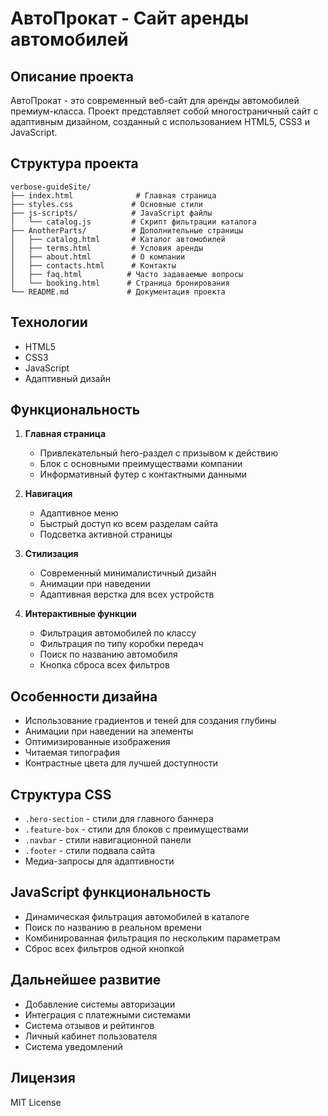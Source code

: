 # АвтоПрокат - Сайт аренды автомобилей

## Описание проекта
АвтоПрокат - это современный веб-сайт для аренды автомобилей премиум-класса. Проект представляет собой многостраничный сайт с адаптивным дизайном, созданный с использованием HTML5, CSS3 и JavaScript.

## Структура проекта
```
verbose-guideSite/
├── index.html              # Главная страница
├── styles.css             # Основные стили
├── js-scripts/            # JavaScript файлы
│   └── catalog.js         # Скрипт фильтрации каталога
├── AnotherParts/          # Дополнительные страницы
│   ├── catalog.html       # Каталог автомобилей
│   ├── terms.html         # Условия аренды
│   ├── about.html         # О компании
│   ├── contacts.html      # Контакты
│   ├── faq.html          # Часто задаваемые вопросы
│   └── booking.html      # Страница бронирования
└── README.md             # Документация проекта
```

## Технологии
- HTML5
- CSS3
- JavaScript
- Адаптивный дизайн

## Функциональность
1. **Главная страница**
   - Привлекательный hero-раздел с призывом к действию
   - Блок с основными преимуществами компании
   - Информативный футер с контактными данными

2. **Навигация**
   - Адаптивное меню
   - Быстрый доступ ко всем разделам сайта
   - Подсветка активной страницы

3. **Стилизация**
   - Современный минималистичный дизайн
   - Анимации при наведении
   - Адаптивная верстка для всех устройств

4. **Интерактивные функции**
   - Фильтрация автомобилей по классу
   - Фильтрация по типу коробки передач
   - Поиск по названию автомобиля
   - Кнопка сброса всех фильтров

## Особенности дизайна
- Использование градиентов и теней для создания глубины
- Анимации при наведении на элементы
- Оптимизированные изображения
- Читаемая типография
- Контрастные цвета для лучшей доступности

## Структура CSS
- `.hero-section` - стили для главного баннера
- `.feature-box` - стили для блоков с преимуществами
- `.navbar` - стили навигационной панели
- `.footer` - стили подвала сайта
- Медиа-запросы для адаптивности

## JavaScript функциональность
- Динамическая фильтрация автомобилей в каталоге
- Поиск по названию в реальном времени
- Комбинированная фильтрация по нескольким параметрам
- Сброс всех фильтров одной кнопкой

## Дальнейшее развитие
- Добавление системы авторизации
- Интеграция с платежными системами
- Система отзывов и рейтингов
- Личный кабинет пользователя
- Система уведомлений

## Лицензия
MIT License
